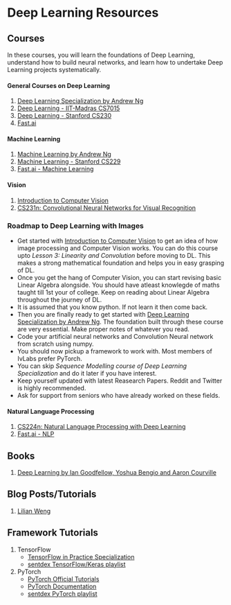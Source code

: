 # Deep Learning Resources

## Courses
In these courses, you will learn the foundations of Deep Learning, understand how to build neural networks, and learn how to undertake Deep Learning projects systematically.

#### General Courses on Deep Learning
1. [Deep Learning Specialization by Andrew Ng](https://www.coursera.org/specializations/deep-learning)
2. [Deep Learning - IIT-Madras CS7015](https://www.cse.iitm.ac.in/~miteshk/CS7015.html)
3. [Deep Learning - Stanford CS230](https://cs230.stanford.edu/)
4. [Fast.ai](https://course.fast.ai/)

#### Machine Learning
1. [Machine Learning by Andrew Ng](https://www.coursera.org/learn/machine-learning)
2. [Machine Learning - Stanford CS229](http://cs229.stanford.edu/)
3. [Fast.ai - Machine Learning](http://course18.fast.ai/ml)

#### Vision
1. [Introduction to Computer Vision](https://www.udacity.com/course/introduction-to-computer-vision--ud810)
2. [CS231n: Convolutional Neural Networks for Visual Recognition](http://cs231n.stanford.edu/)

### Roadmap to Deep Learning with Images
- Get started with [Introduction to Computer Vision](https://www.udacity.com/course/introduction-to-computer-vision--ud810) to get an idea of how image processing and Computer Vision works. You can do this course upto *Lesson 3: Linearity and Convolution* before moving to DL. This makes a strong mathematical foundation and helps you in easy grasping of DL.
- Once you get the hang of Computer Vision, you can start revising basic Linear Algebra alongside. You should have atleast knowlegde of maths taught till 1st your of college. Keep on reading about Linear Algebra throughout the journey of DL.
- It is assumed that you know python. If not learn it then come back.
- Then you are finally ready to get started with [Deep Learning Specialization by Andrew Ng](https://www.coursera.org/specializations/deep-learning). The foundation built through these course are very essential. Make proper notes of whatever you read. 
- Code your artificial neural networks and Convolution Neural network from scratch using numpy.
- You should now pickup a framework to work with. Most members of IvLabs prefer PyTorch. 
- You can skip *Sequence Modelling course of Deep Learning Specialization* and do it later if you have interest. 
- Keep yourself updated with latest Reasearch Papers. Reddit and Twitter is highly recommended.
- Ask for support from seniors who have already worked on these fields.  

#### Natural Language Processing 
1. [CS224n: Natural Language Processing with Deep Learning](http://web.stanford.edu/class/cs224n/)
2. [Fast.ai - NLP](https://www.fast.ai/2019/07/08/fastai-nlp/)


## Books
1. [Deep Learning by Ian Goodfellow, Yoshua Bengio and Aaron Courville](https://www.deeplearningbook.org/)

## Blog Posts/Tutorials
1. [Lilian Weng](https://lilianweng.github.io/lil-log/)

## Framework Tutorials
1. TensorFlow
   - [TensorFlow in Practice Specialization](https://www.coursera.org/specializations/tensorflow-in-practice)
   - [sentdex TensorFlow/Keras playlist](https://www.youtube.com/playlist?list=PLQVvvaa0QuDfhTox0AjmQ6tvTgMBZBEXN)
2. PyTorch
   - [PyTorch Official Tutorials](https://pytorch.org/tutorials/)
   - [PyTorch Documentation](https://pytorch.org/docs/stable/index.html)
   - [sentdex PyTorch playlist](https://www.youtube.com/playlist?list=PLQVvvaa0QuDdeMyHEYc0gxFpYwHY2Qfdh)
